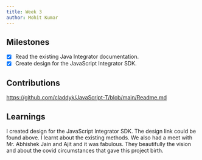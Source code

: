 ```yaml
---
title: Week 3
author: Mohit Kumar
---
```


## Milestones
- [x] Read the existing Java Integrator documentation.
- [x] Create design for the JavaScript Integrator SDK.

## Contributions
https://github.com/claddyk/JavaScript-T/blob/main/Readme.md

## Learnings
I created design for the JavaScript Integrator SDK. The design link could be found above.
I learnt about the existing methods. We also had a meet with Mr. Abhishek Jain and Ajit and it was fabulous. They beautifully the vision and about the covid circumstances that gave this project birth.